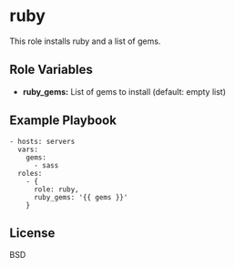 ruby
====

This role installs ruby and a list of gems.

Role Variables
--------------

* **ruby_gems:** List of gems to install (default: empty list)

Example Playbook
----------------

    - hosts: servers
      vars:
        gems:
          - sass
      roles:
        - { 
          role: ruby,
          ruby_gems: '{{ gems }}'
        }

License
-------

BSD
